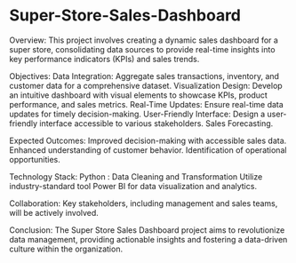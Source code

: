 # Super-Store-Sales-Dashboard
Overview:
This project involves creating a dynamic sales dashboard for a super store, consolidating data sources to provide real-time insights into key performance indicators (KPIs) and sales trends.

Objectives:
Data Integration: Aggregate sales transactions, inventory, and customer data for a comprehensive dataset.
Visualization Design: Develop an intuitive dashboard with visual elements to showcase KPIs, product performance, and sales metrics.
Real-Time Updates: Ensure real-time data updates for timely decision-making.
User-Friendly Interface: Design a user-friendly interface accessible to various stakeholders.
Sales Forecasting.

Expected Outcomes:
Improved decision-making with accessible sales data.
Enhanced understanding of customer behavior.
Identification of operational opportunities.

Technology Stack:
Python : Data Cleaning and Transformation
Utilize industry-standard tool Power BI for data visualization and analytics.

Collaboration:
Key stakeholders, including management and sales teams, will be actively involved.

Conclusion:
The Super Store Sales Dashboard project aims to revolutionize data management, providing actionable insights and fostering a data-driven culture within the organization.



